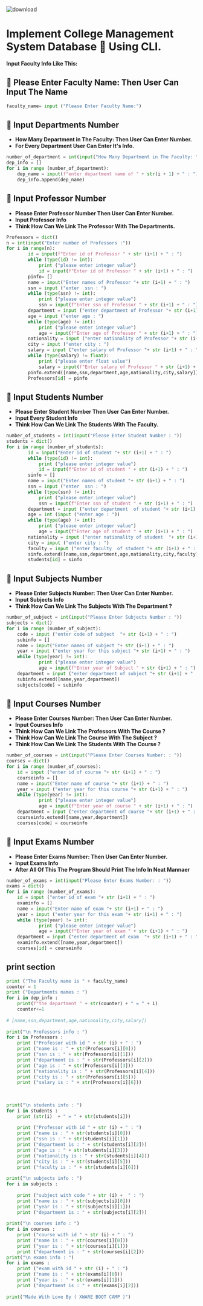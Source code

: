 ![download](https://user-images.githubusercontent.com/64088888/182168996-8dc97785-f4ec-40d4-b11b-0f141b365c63.jpeg)

# Implement College Management System Database :school_satchel: Using CLI.

**Input Faculty Info Like This:**

## :hammer:  Please Enter Faculty Name: Then User Can Input The Name
```python
faculty_name= input ("Please Enter Faculty Name:")
```

## :hammer: Input Departments Number
* **How Many Department in The Faculty: Then User Can Enter Number.**
* **For Every Department User Can Enter It's Info.**

```python
number_of_department = int(input("How Many Department in The Faculty: "))
dep_info = []
for i in range (number_of_department):
    dep_name = input(f"enter department name of " + str(i + 1) + " : ")
    dep_info.append(dep_name)
```
## :hammer: Input Professor Number
* **Please Enter Professor Number Then User Can Enter Number.**
* **Input Professor Info**
* **Think How Can We Link The Professor With The Departments.**
```python
Professors = dict()
n = int(input("Enter number of Professors :"))
for i in range(n):
        id = input(f"Enter id of Professor " + str (i+1) + " : ")
        while (type(id) != int):
            print ("please enter integer value")
            id = input(f"Enter id of Professor " + str (i+1) + " : ")
        pinfo= []
        name = input("Enter names of Professor "+ str (i+1) + " : ")
        ssn = input ("enter  ssn : ")
        while (type(ssn) != int):
            print ("please enter integer value")
            ssn = input(f"Enter ssn of Professor " + str (i+1) + " : ")
        department = input ("enter department of Professor "+ str (i+1) + " : ")
        age = input ("enter age : ")
        while (type(age) != int):
            print ("please enter integer value")
            age = input(f"Enter age of Professor " + str (i+1) + " : ")
        nationality = input ("enter nationality of Professor "+ str (i+1) + " : ")
        city = input ("enter city : ")
        salary = input ("enter salary of Professor "+ str (i+1) + " : ")
        while (type(salary) != float):
            print ("please enter float value")
            salary = input(f"Enter salary of Professor " + str (i+1) + " : ")
        pinfo.extend([name,ssn,department,age,nationality,city,salary])
        Professors[id] = pinfo
```
## :hammer: Input Students Number
* **Please Enter Student Number Then User Can Enter Number.**
* **Input Every Student Info**
* **Think How Can We Link The Students With The Faculty.**

```python
number_of_students = int(input("Please Enter Student Number : "))
students = dict()
for i in range (number_of_students):
        id = input("Enter id of student "+ str (i+1) + " : ")
        while (type(id) != int):
            print ("please enter integer value")
            id = input(f"Enter id of student " + str (i+1) + " : ")
        sinfo = []
        name = input("Enter names of student "+ str (i+1) + " : ")
        ssn = input ("enter  ssn : ")
        while (type(ssn) != int):
            print ("please enter integer value")
            ssn = input(f"Enter ssn of student " + str (i+1) + " : ")
        department = input ("enter department  of student "+ str (i+1) + " : ")
        age = int (input ("enter age : "))
        while (type(age) != int):
            print ("please enter integer value")
            age = input(f"Enter age of student " + str (i+1) + " : ")
        nationality = input ("enter nationality of student  "+ str (i+1) + " : ")
        city = input ("enter city : ")
        faculty = input ("enter faculty  of student "+ str (i+1) + " : ")
        sinfo.extend([name,ssn,department,age,nationality,city,faculty])
        students[id] = sinfo
```

## :hammer: Input Subjects Number
* **Please Enter Subjects Number: Then User Can Enter Number.**
* **Input Subjects Info**
* **Think How Can We Link The Subjects With The Department ?**

```python
number_of_subject = int(input("Please Enter Subjects Number : "))
subjects = dict()
for i in range (number_of_subject):
    code = input ("enter code of subject  "+ str (i+1) + " : ")
    subinfo = []
    name = input("Enter names of subject "+ str (i+1) + " : ")
    year = input ("enter year for this subject "+ str (i+1) + " : ")
    while (type(year) != int):
            print ("please enter integer value")
            age = input(f"Enter year of Subject " + str (i+1) + " : ")
    department = input ("enter department of subject "+ str (i+1) + " : ")   
    subinfo.extend([name,year,department])
    subjects[code] = subinfo
 ```


## :hammer: Input Courses Number
* **Please Enter Courses Number: Then User Can Enter Number.**
* **Input Courses Info**
* **Think How Can We Link The Professors With The Course ?**
* **Think How Can We Link The Course With The Subject ?**
* **Think How Can We Link The Students With The Course ?**

```python
number_of_courses = int(input("Please Enter Courses Number: : "))
courses = dict()
for i in range (number_of_courses):
    id = input ("enter id of course "+ str (i+1) + " : ")
    courseinfo = []
    name = input("Enter name of course "+ str (i+1) + " : ")
    year = input ("enter year for this course "+ str (i+1) + " : ")
    while (type(year) != int):
            print ("please enter integer value")
            age = input(f"Enter year of course " + str (i+1) + " : ")
    department = input ("enter department of course "+ str (i+1) + " : ")   
    courseinfo.extend([name,year,department])
    courses[code] = courseinfo
  ```

## :hammer: Input Exams Number
* **Please Enter Exams Number: Then User Can Enter Number.**
* **Input Exams Info**
* **After All Of This The Program Should Print The Info In Neat Mannaer**

```python
number_of_exams = int(input("Please Enter Exams Number: : "))
exams = dict()
for i in range (number_of_exams):
    id = input ("enter id of exam "+ str (i+1) + " : ")
    examinfo = []
    name = input("Enter name of exam "+ str (i+1) + " : ")
    year = input ("enter year for this exam "+ str (i+1) + " : ")
    while (type(year) != int):
            print ("please enter integer value")
            age = input(f"Enter year of exam " + str (i+1) + " : ")
    department = input ("enter department of exam  "+ str (i+1) + " : ")   
    examinfo.extend([name,year,department])
    courses[id] = courseinfo
 ```
 
 ## print section
 
```python
print ("The Faculty name is " + faculty_name)
counter = 1
print ("Departments names : ") 
for i in dep_info :
    print(f"the department " + str(counter) + " = " + i)
    counter+=1
 
# [name,ssn,department,age,nationality,city,salary])
 
print("\n Professors info : ")
for i in Professors :
    print ("Professor with id " + str (i) + " : ")
    print ("name is : " + str(Professors[i][0]))
    print ("ssn is : " + str(Professors[i][1]))
    print ("department is : " + str(Professors[i][2]))
    print ("age is : " + str(Professors[i][3]))
    print ("nationality is : " + str(Professors[i][4]))
    print ("city is : " + str(Professors[i][5]))
    print ("salary is : " + str(Professors[i][6]))
 
 
 
print("\n students info : ")
for i in students :
    print (str(i)  + " = " + str(students[i]))
 
    print ("Professor with id " + str (i) + " : ")
    print ("name is : " + str(students[i][0]))
    print ("ssn is : " + str(students[i][1]))
    print ("department is : " + str(students[i][2]))
    print ("age is : " + str(students[i][3]))
    print ("nationality is : " + str(students[i][4]))
    print ("city is : " + str(students[i][5]))
    print ("faculty is : " + str(students[i][6]))
 
print("\n subjects info : ")
for i in subjects :
 
    print ("subject with code " + str (i) +  " : ")
    print ("name is : " + str(subjects[i][0]))
    print ("year is : " + str(subjects[i][1]))
    print ("department is : " + str(subjects[i][2]))
 
print("\n courses info : ")
for i in courses :
    print ("course with id " + str (i) + " : ")
    print ("name is : " + str(courses[i][0]))
    print ("year is : " + str(courses[i][1]))
    print ("department is : " + str(courses[i][2]))
print("\n exams info : ")
for i in exams :
    print ("exam with id " + str (i) + " : ")
    print ("name is : " + str(exams[i][0]))
    print ("year is : " + str(exams[i][1]))
    print ("department is : " + str(exams[i][2]))
 
print("Made With Love By ( XWARE BOOT CAMP )")
```
